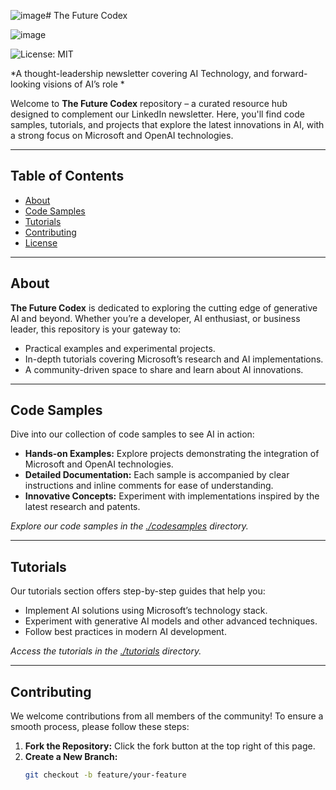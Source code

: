 ![image](https://github.com/user-attachments/assets/5ac6e632-ea53-4815-bd58-cc26b3a9935f)# The Future Codex

![image](https://github.com/user-attachments/assets/9957130a-def6-4df2-a5e9-99adf2531a28)


![License: MIT](https://img.shields.io/badge/License-MIT-yellow.svg)

*A thought-leadership newsletter covering 
AI Technology, and forward-looking 
visions of AI’s role *

Welcome to **The Future Codex** repository – a curated resource hub designed to complement our LinkedIn newsletter. Here, you'll find code samples, tutorials, and projects that explore the latest innovations in AI, with a strong focus on Microsoft and OpenAI technologies.

---

## Table of Contents
- [About](#about)
- [Code Samples](#code-samples)
- [Tutorials](#tutorials)
- [Contributing](#contributing)
- [License](#license)

---

## About

**The Future Codex** is dedicated to exploring the cutting edge of generative AI and beyond. Whether you’re a developer, AI enthusiast, or business leader, this repository is your gateway to:
- Practical examples and experimental projects.
- In-depth tutorials covering Microsoft’s research and AI implementations.
- A community-driven space to share and learn about AI innovations.

---

## Code Samples

Dive into our collection of code samples to see AI in action:
- **Hands-on Examples:** Explore projects demonstrating the integration of Microsoft and OpenAI technologies.
- **Detailed Documentation:** Each sample is accompanied by clear instructions and inline comments for ease of understanding.
- **Innovative Concepts:** Experiment with implementations inspired by the latest research and patents.

*Explore our code samples in the [./codesamples](./codesamples) directory.*

---

## Tutorials

Our tutorials section offers step-by-step guides that help you:
- Implement AI solutions using Microsoft’s technology stack.
- Experiment with generative AI models and other advanced techniques.
- Follow best practices in modern AI development.

*Access the tutorials in the [./tutorials](./tutorials) directory.*

---

## Contributing

We welcome contributions from all members of the community! To ensure a smooth process, please follow these steps:

1. **Fork the Repository:** Click the fork button at the top right of this page.
2. **Create a New Branch:**  
   ```bash
   git checkout -b feature/your-feature
